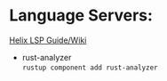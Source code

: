 # Language Servers:

[Helix LSP Guide/Wiki](https://github.com/helix-editor/helix/wiki/Language-Server-Configurations)

- rust-analyzer \
`rustup component add rust-analyzer`

